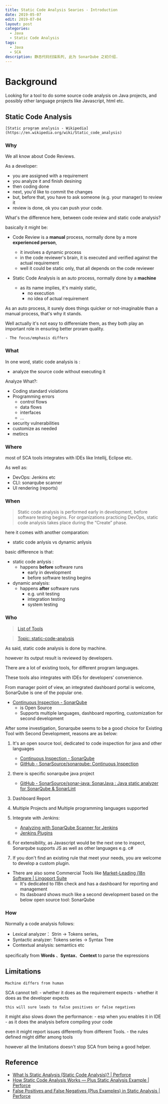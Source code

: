 ```yaml
---
title: Static Code Analysis Searies - Introduction
date: 2019-05-07
edit: 2019-07-04
layout: post
categories:
  - Java
  - Static Code Analysis
tags:
  - Java
  - SCA
description: 静态代码扫描系列, 此为 SonarQube 之初介绍. 
---
```


# Background

Looking for a tool to do some source code analysis on Java projects, and possibly other language projects like Javascript, html etc.

## Static Code Analysis

	[Static program analysis - Wikipedia](https://en.wikipedia.org/wiki/Static_code_analysis)

### Why

We all know about Code Reviews.

As a developer:

- you are assigned with a requirement
- you analyze it and finish desining
- then coding done
- next, you'd like to commit the changes
- but, before that, you have to ask someone (e.g. your manager) to review it
- review is done, ok you can push your code.

What's the difference here, between code review and static code analysis?

basically it might be:

- Code Review is a **manual** process, normally done by a more **experienced person**, 
	- it involves a dynamic process
	- in the code reviewer's brain, it is executed and verified against the actual requirement
	- well it could be static only, that all depends on the code reviewer

- Static Code Analysis is an auto process, normally done by a **machine**
	- as its name implies, it's mainly static, 
		- no execution
		- no idea of actual requirement

As an auto process, it surely does things quicker or not-imaginable than a manual process, that's why it stands.

Well actually it's not easy to differeniate them, as they both play an important role in ensuring better proram quality. 

	- The focus/emphasis differs

### What

In one word, static code analysis is :

- analyze the source code without executing it

Analyze What?:

- Coding standard violations
- Programming errors
	- control flows
	- data flows
	- interfaces
	- ...
- security vulnerabilities
- customize as needed
- metircs

### Where

most of SCA tools integrates with IDEs like Intellij, Eclipse etc.

As well as:

- DevOps: Jenkins etc
- CLI: sonarqube scanner
- UI rendering (reports)

### When

> Static code analysis is performed early in development, before software testing begins. For organizations practicing DevOps, static code analysis takes place during the “Create” phase. 

 here it comes with another comparation: 

 - static code anlysis vs dynamic anlysis

 basic difference is that:

 - static code anlysis :
 	- happens **before** software runs
	 	- early in development 
	 	- before software testing begins
 - dynamic analysis:
	- happens **after** software runs 
	 	- e.g. unit testing
	 	- integration testing
	 	- system testing

### Who

> [List of Tools](http://en.wikipedia.org/wiki/List_of_tools_for_static_code_analysis)

> [Topic: static-code-analysis](https://github.com/topics/static-code-analysis)

As said, static code analysis is done by machine.

however its output result is reviewed by developers.

There are a lot of existing tools, for different program languages.

These tools also integrates with IDEs for developers' convenience.

From manager point of view, an integrated dashboard portal is welcome, SonarQube is one of the popular one.

- [Continuous Inspection - SonarQube](https://www.sonarqube.org/)
	- is Open Source
	- Supports multiple languages, dashboard reporting, customization for second development

After some investigation, Sonarqube seems to be a good choice for Existing Tool with Second Development, reasons are as below:

1. It's an open source tool, dedicated to code inspection for java and other languages
	- [Continuous Inspection - SonarQube](https://www.sonarqube.org/)
	- [GitHub - SonarSource/sonarqube: Continuous Inspection](https://github.com/SonarSource/sonarqube)

2. there is specific sonarqube java project
	- [GitHub - SonarSource/sonar-java: SonarJava : Java static analyzer for SonarQube & SonarLint](file:///C:/Users/AppData/Roaming/Mozilla/Firefox/Profiles/9myqpgnw.default/ScrapBook/data/20190115224759/index.html)

3. Dashboard Report

4. Multiple Projects and Multiple programming languages supported

5. Integrate with Jenkins:

	- [Analyzing with SonarQube Scanner for Jenkins](file:///C:/Users//AppData/Roaming/Mozilla/Firefox/Profiles/9myqpgnw.default/ScrapBook/data/20190116111215/index.html)
	- [Jenkins Plugins](https://plugins.jenkins.io/sonar)

6. For extensibility, as Javascript would be the next one to inspect, Sonarqube supports JS as well as other languages e.g. c#

7. If you don't find an existing rule that meet your needs, you are welcome to develop a custom plugin.

- There are also some Commercial Tools like
[Market-Leading i18n Software | Lingoport Suite](file:///C:/Users/AppData/Roaming/Mozilla/Firefox/Profiles/9myqpgnw.default/ScrapBook/data/20190115213716/index.html)
	- It's dedicated to I18n check and has a dashboard for reporting and management
	- Its dasboard shows much like a second development based on the below open source tool: SonarQube

### How

Normally a code analysis follows:

- Lexical analyzer： Strin -> Tokens series。
- Syntactic analyzer: Tokens series -> Syntax Tree
- Contextual analysis: semantics etc

specifically from **Words** 、**Syntax**、**Context** to parse the expressions

## Limitations

	Machine differs from human

SCA cannot tell:
	- whether it does as the requirement expects
	- whether it does as the developer expects

	this will sure leads to false positives or false negatives

it might also slows down the performance:
	- esp when you enables it in IDE
		- as it does the analysis before compiling your code

even it might report issues differently from different Tools.
	- the rules defined might differ among tools 

however all the limitations doesn't stop SCA from being a good helper.

## Reference

- [What Is Static Analysis (Static Code Analysis)? | Perforce](https://www.perforce.com/blog/qac/what-static-code-analysis)
- [How Static Code Analysis Works — Plus Static Analysis Example | Perforce](https://www.perforce.com/blog/qac/how-static-code-analysis-works)
- [False Positives and False Negatives (Plus Examples) in Static Analysis | Perforce](https://www.perforce.com/blog/qac/what-are-false-positives-and-false-negatives-plus-examples)